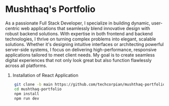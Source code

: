 # Mushthaq's Portfolio

As a passionate Full Stack Developer, I specialize in building dynamic, user-centric web applications that seamlessly blend innovative design with robust backend solutions. With expertise in both frontend and backend technologies, I thrive on turning complex problems into elegant, scalable solutions. Whether it's designing intuitive interfaces or architecting powerful server-side systems, I focus on delivering high-performance, responsive applications tailored to meet client needs. My goal is to create seamless digital experiences that not only look great but also function flawlessly across all platforms.

1. Installation of React Application
```bash
    git clone -b main https://github.com/techcorpian/mushthaq-portfolio.git
    cd mushthaq-portfolio
    npm install
    npm run dev
```

